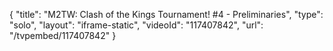 {
    "title": "M2TW: Clash of the Kings Tournament! #4 - Preliminaries",
    "type": "solo",
    "layout": "iframe-static",
    "videoId": "117407842",
    "url": "\/tvpembed\/117407842"
}